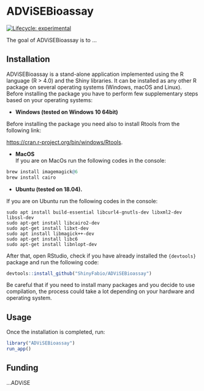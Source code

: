 
<!-- README.md is generated from README.Rmd. Please edit that file -->

# ADViSEBioassay

<!-- badges: start -->

[![Lifecycle:
experimental](https://img.shields.io/badge/lifecycle-experimental-orange.svg)](https://lifecycle.r-lib.org/articles/stages.html#experimental)
<!-- badges: end -->

The goal of ADViSEBioassay is to …

## Installation

ADViSEBioassay is a stand-alone application implemented using the R
language (R \> 4.0) and the Shiny libraries. It can be installed as any
other R package on several operating systems (Windows, macOS and Linux).
Before installing the package you have to perform few supplementary
steps based on your operating systems:

-   **Windows (tested on Windows 10 64bit)** 

Before installing the package you need also to install Rtools from the
following link:

<https://cran.r-project.org/bin/windows/Rtools>.

-   **MacOS**  
    If you are on MacOs run the following codes in the console:

``` r
brew install imagemagick@6
brew install cairo
```

-   **Ubuntu (tested on 18.04).**  

If you are on Ubuntu run the following codes in the console:

    sudo apt install build-essential libcurl4-gnutls-dev libxml2-dev libssl-dev
    sudo apt-get install libcairo2-dev
    sudo apt-get install libxt-dev
    sudo apt install libmagick++-dev
    sudo apt-get install libc6
    sudo apt-get install libnlopt-dev

After that, open RStudio, check if you have already installed the
`{devtools}` package and run the following code:

``` r
devtools::install_github("ShinyFabio/ADViSEBioassay")
```

Be careful that if you need to install many packages and you decide to
use compilation, the process could take a lot depending on your hardware
and operating system.

## Usage

Once the installation is completed, run:

``` r
library("ADViSEBioassay")
run_app()
```

## Funding

…ADViSE

